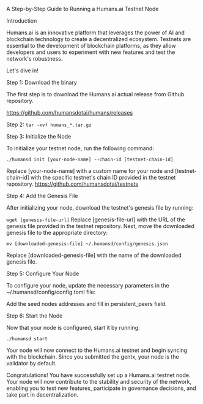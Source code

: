 A Step-by-Step Guide to Running a Humans.ai Testnet Node

Introduction

Humans.ai is an innovative platform that leverages the power of AI and blockchain technology to create a decentralized ecosystem. Testnets are essential to the development of blockchain platforms, as they allow developers and users to experiment with new features and test the network's robustness.

Let's dive in!

Step 1: Download the binary

The first step is to download the Humans.ai actual release from Github repository.

https://github.com/humansdotai/humans/releases

Step 2:
```tar -xvf humans_*.tar.gz```

Step 3: Initialize the Node

To initialize your testnet node, run the following command:

```./humansd init [your-node-name] --chain-id [testnet-chain-id]```

Replace [your-node-name] with a custom name for your node and [testnet-chain-id] with the specific testnet's chain ID provided in the testnet repository.
https://github.com/humansdotai/testnets


Step 4: Add the Genesis File

After initializing your node, download the testnet's genesis file by running:

```wget [genesis-file-url]```
Replace [genesis-file-url] with the URL of the genesis file provided in the testnet repository. Next, move the downloaded genesis file to the appropriate directory:

```mv [downloaded-genesis-file] ~/.humansd/config/genesis.json ```

Replace [downloaded-genesis-file] with the name of the downloaded genesis file.

Step 5: Configure Your Node

To configure your node, update the necessary parameters in the ~/.humansd/config/config.toml file:

Add the seed nodes addresses and fill in persistent_peers field.

Step 6: Start the Node

Now that your node is configured, start it by running:

```./humansd start```

Your node will now connect to the Humans.ai testnet and begin syncing with the blockchain. Since you submitted the gentx, your node is the validator by default.

Congratulations! You have successfully set up a Humans.ai testnet node. Your node will now contribute to the stability and security of the network, enabling you to test new features, participate in governance decisions, and take part in decentralization.
